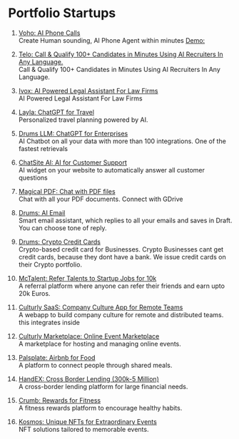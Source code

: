 # Portfolio Startups

1. [Voho: AI Phone Calls](https://voho.ai)  
   Create Human sounding, AI Phone Agent within minutes
   [Demo:](https://youtu.be/sIqNrPQxV5o?feature=shared&t=220)

3. [Telo: Call & Qualify 100+ Candidates in Minutes Using AI Recruiters In Any Language. ](https://teloai.app/)  
   Call & Qualify 100+ Candidates in Minutes Using AI Recruiters In Any Language.

4. [Ivox: AI Powered Legal Assistant For Law Firms](https://ivoxai.com/)  
   AI Powered Legal Assistant For Law Firms

5. [Layla: ChatGPT for Travel](https://layla.ai)  
   Personalized travel planning powered by AI.

6. [Drums LLM: ChatGPT for Enterprises](https://youtu.be/XiGT0I6Ctpo)  
   AI Chatbot on all your data with more than 100 integrations. One of the fastest retrievals

7. [ChatSite AI: AI for Customer Support](https://youtu.be/21onmL8z7Fo)  
   AI widget on your website to automatically answer all customer questions

8. [Magical PDF: Chat with PDF files](https://youtu.be/5NHq79Jeppw)  
   Chat with all your PDF documents. Connect with GDrive

9. [Drums: AI Email](https://youtu.be/DW_8UzvG11c?feature=shared)  
   Smart email assistant, which replies to all your emails and saves in Draft. You can choose tone of reply. 

10. [Drums: Crypto Credit Cards](https://www.youtube.com/watch?v=8zBS2mHkp6g)  
   Crypto-based credit card for Businesses. Crypto Businesses cant get credit cards, because they dont have a bank. We issue credit cards on their Crypto portfolio. 

11. [McTalent: Refer Talents to Startup Jobs for 10k](https://github.com/asfandyar-malik/Portfolio/tree/main/McTalent)  
   A referral platform where anyone can refer their friends and earn upto 20k Euros.

12. [Culturly SaaS: Company Culture App for Remote Teams](https://youtu.be/E3CDfpjjZl8)  
   A webapp to build company culture for remote and distributed teams. this integrates inside 

13. [Culturly Marketplace: Online Event Marketplace](https://github.com/asfandyar-malik/Portfolio/tree/main/Culturly-Marketplace)  
    A marketplace for hosting and managing online events.

14. [Palsplate: Airbnb for Food](https://github.com/asfandyar-malik/Portfolio/tree/main/Palsplate)  
    A platform to connect people through shared meals.

15. [HandEX: Cross Border Lending (300k-5 Million)](https://www.youtube.com/watch?v=M0e0Gy21RiE)  
    A cross-border lending platform for large financial needs.

16. [Crumb: Rewards for Fitness](https://github.com/asfandyar-malik/Portfolio/tree/main/Crumb)  
    A fitness rewards platform to encourage healthy habits.

17. [Kosmos: Unique NFTs for Extraordinary Events](https://github.com/asfandyar-malik/Portfolio/tree/main/Kosmos)  
    NFT solutions tailored to memorable events.
